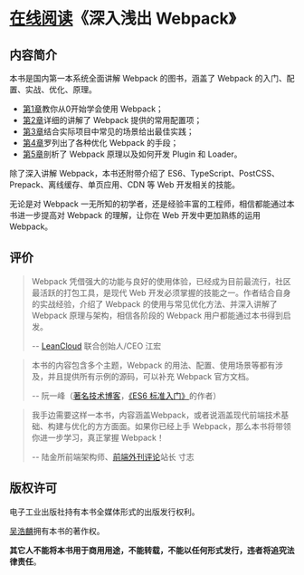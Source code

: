 # [在线阅读](http://webpack.wuhaolin.cn)《深入浅出 Webpack》

## 内容简介
本书是国内第一本系统全面讲解 Webpack 的图书，涵盖了 Webpack 的入门、配置、实战、优化、原理。

- [第1章](https://github.com/ninemilli-song/webpack/blob/master/1%E5%85%A5%E9%97%A8/index.md)教你从0开始学会使用 Webpack；
- [第2章](https://github.com/ninemilli-song/webpack/blob/master/2%E9%85%8D%E7%BD%AE/index.md)详细的讲解了 Webpack 提供的常用配置项；
- [第3章](https://github.com/ninemilli-song/webpack/blob/master/3%E5%AE%9E%E6%88%98/index.md)结合实际项目中常见的场景给出最佳实践；
- [第4章](https://github.com/ninemilli-song/webpack/blob/master/4%E4%BC%98%E5%8C%96/index.md)罗列出了各种优化 Webpack 的手段；
- [第5章](https://github.com/ninemilli-song/webpack/blob/master/5%E5%8E%9F%E7%90%86/index.md)剖析了 Webpack 原理以及如何开发 Plugin 和 Loader。

除了深入讲解 Webpack，本书还附带介绍了 ES6、TypeScript、PostCSS、Prepack、离线缓存、单页应用、CDN 等 Web 开发相关的技能。

无论是对 Webpack 一无所知的初学者，还是经验丰富的工程师，相信都能通过本书进一步提高对 Webpack 的理解，让你在 Web 开发中更加熟练的运用 Webpack。

## 评价
> Webpack 凭借强大的功能与良好的使用体验，已经成为目前最流行，社区最活跃的打包工具，是现代 Web 开发必须掌握的技能之一。作者结合自身的实战经验，介绍了 Webpack 的使用与常见优化方法、并深入讲解了 Webpack 原理与架构，相信各阶段的 Webpack 用户都能通过本书得到启发。
> 
> -- [LeanCloud](https://leancloud.cn/?source=00YQRYTC) 联合创始人/CEO 江宏


> 本书的内容包含多个主题，Webpack 的用法、配置、使用场景等都有涉及，并且提供所有示例的源码，可以补充 Webpack 官方文档。
> 
> -- 阮一峰（[著名技术博客](http://www.ruanyifeng.com/blog/)，[《ES6 标准入门》](http://union-click.jd.com/jdc?d=Vaj3NC)的作者）


> 我手边需要这样一本书，内容涵盖Webpack，或者说涵盖现代前端技术基础、构建与优化的方方面面。如果你已经上手 Webpack，那么本书将带领你进一步学习，真正掌握 Webpack！
>
> -- 陆金所前端架构师、[前端外刊评论](https://qianduan.group/)站长 寸志

## 版权许可
电子工业出版社持有本书全媒体形式的出版发行权利。

[吴浩麟](https://github.com/gwuhaolin)拥有本书的著作权。

**其它人不能将本书用于商用用途，不能转载，不能以任何形式发行，违者将追究法律责任**。

